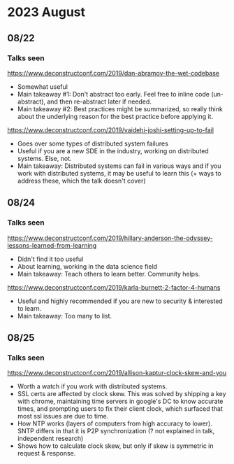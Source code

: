 # 2023 August

## 08/22

### Talks seen
https://www.deconstructconf.com/2019/dan-abramov-the-wet-codebase
- Somewhat useful
- Main takeaway #1: Don't abstract too early. Feel free to inline code (un-abstract), and then re-abstract later if needed.
- Main takeaway #2: Best practices might be summarized, so really think about the underlying reason for the best practice before applying it.

https://www.deconstructconf.com/2019/vaidehi-joshi-setting-up-to-fail
- Goes over some types of distributed system failures
- Useful if you are a new SDE in the industry, working on distributed systems. Else, not.
- Main takeaway: Distributed systems can fail in various ways and if you work with distributed systems, it may be useful to learn this (+ ways to address these, which the talk doesn't cover)


## 08/24

### Talks seen
https://www.deconstructconf.com/2019/hillary-anderson-the-odyssey-lessons-learned-from-learning
- Didn't find it too useful
- About learning, working in the data science field
- Main takeaway: Teach others to learn better. Community helps.


https://www.deconstructconf.com/2019/karla-burnett-2-factor-4-humans
- Useful and highly recommended if you are new to security & interested to learn.
- Main takeaway: Too many to list.

## 08/25

### Talks seen
https://www.deconstructconf.com/2019/allison-kaptur-clock-skew-and-you
- Worth a watch if you work with distributed systems.
- SSL certs are affected by clock skew. This was solved by shipping a key with chrome, maintaining time servers in google's DC to know accurate times, and prompting users to fix their client clock, which surfaced that most ssl issues are due to time.
- How NTP works (layers of computers from high accuracy to lower). SNTP differs in that it is P2P synchronization (? not explained in talk, independent research)
- Shows how to calculate clock skew, but only if skew is symmetric in request & response.
